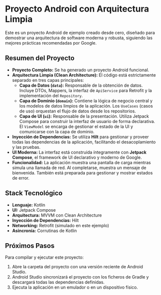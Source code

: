 # Proyecto Android con Arquitectura Limpia

Este es un proyecto Android de ejemplo creado desde cero, diseñado para demostrar una arquitectura de software moderna y robusta, siguiendo las mejores prácticas recomendadas por Google.

## Resumen del Proyecto

*   **Proyecto Completo:** Se ha generado un proyecto Android funcional.
*   **Arquitectura Limpia (Clean Architecture):** El código está estrictamente separado en tres capas principales:
    *   **Capa de Datos (`data`):** Responsable de la obtención de datos. Incluye DTOs, Mappers, la interfaz de `ApiService` para Retrofit y la implementación del `Repository`.
    *   **Capa de Dominio (`domain`):** Contiene la lógica de negocio central y los modelos de datos limpios de la aplicación. Los `UseCases` (casos de uso) orquestan el flujo de datos desde los repositorios.
    *   **Capa de UI (`ui`):** Responsable de la presentación. Utiliza Jetpack Compose para construir la interfaz de usuario de forma declarativa. El `ViewModel` se encarga de gestionar el estado de la UI y comunicarse con la capa de dominio.
*   **Inyección de Dependencias:** Se utiliza **Hilt** para gestionar y proveer todas las dependencias de la aplicación, facilitando el desacoplamiento y las pruebas.
*   **UI Moderna:** La interfaz está construida íntegramente con **Jetpack Compose**, el framework de UI declarativo y moderno de Google.
*   **Funcionalidad:** La aplicación muestra una pantalla de carga mientras simula una llamada de red. Al completarse, muestra un mensaje de bienvenida. También está preparada para gestionar y mostrar estados de error.

## Stack Tecnológico

*   **Lenguaje:** Kotlin
*   **UI:** Jetpack Compose
*   **Arquitectura:** MVVM con Clean Architecture
*   **Inyección de Dependencias:** Hilt
*   **Networking:** Retrofit (simulado en este ejemplo)
*   **Asincronía:** Corrutinas de Kotlin

## Próximos Pasos

Para compilar y ejecutar este proyecto:
1.  Abre la carpeta del proyecto con una versión reciente de Android Studio.
2.  Android Studio sincronizará el proyecto con los ficheros de Gradle y descargará todas las dependencias definidas.
3.  Ejecuta la aplicación en un emulador o en un dispositivo físico.

